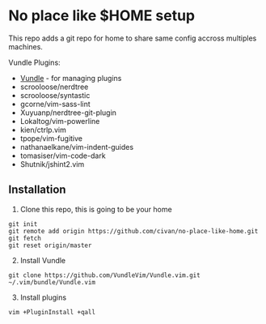# No place like $HOME setup

This repo adds a git repo for home to share same config accross multiples
machines.

Vundle Plugins:

* [Vundle](https://github.com/VundleVim/Vundle.vim) - for managing plugins
* scrooloose/nerdtree
* scrooloose/syntastic
* gcorne/vim-sass-lint
* Xuyuanp/nerdtree-git-plugin
* Lokaltog/vim-powerline
* kien/ctrlp.vim
* tpope/vim-fugitive
* nathanaelkane/vim-indent-guides
* tomasiser/vim-code-dark
* Shutnik/jshint2.vim

## Installation

1. Clone this repo, this is going to be your home

```
git init
git remote add origin https://github.com/civan/no-place-like-home.git
git fetch
git reset origin/master
```
2. Install Vundle

```
git clone https://github.com/VundleVim/Vundle.vim.git ~/.vim/bundle/Vundle.vim
```

3. Install plugins

```
vim +PluginInstall +qall
```
